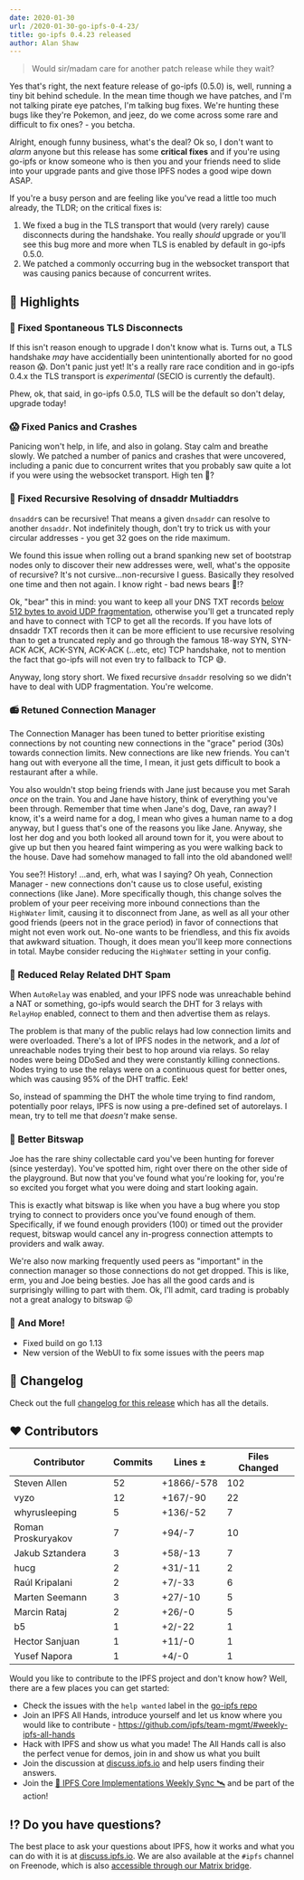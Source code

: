 ```yaml
---
date: 2020-01-30
url: /2020-01-30-go-ipfs-0-4-23/
title: go-ipfs 0.4.23 released
author: Alan Shaw
---
```


> Would sir/madam care for another patch release while they wait?

Yes that's right, the next feature release of go-ipfs (0.5.0) is, well, running a tiny bit behind schedule. In the mean time though we have patches, and I'm not talking pirate eye patches, I'm talking bug fixes. We're hunting these bugs like they're Pokemon, and jeez, do we come across some rare and difficult to fix ones? - you betcha.

Alright, enough funny business, what's the deal? Ok so, I don't want to _alarm_ anyone but this release has some **critical fixes** and if you're using go-ipfs or know someone who is then you and your friends need to slide into your upgrade pants and give those IPFS nodes a good wipe down ASAP.

If you're a busy person and are feeling like you've read a little too much already, the TLDR; on the critical fixes is:

1. We fixed a bug in the TLS transport that would (very rarely) cause disconnects during the handshake. You really _should_ upgrade or you'll see this bug more and more when TLS is enabled by default in go-ipfs 0.5.0.
1. We patched a commonly occurring bug in the websocket transport that was causing panics because of concurrent writes.

## 🔦 Highlights

### 🤝 Fixed Spontaneous TLS Disconnects

If this isn't reason enough to upgrade I don't know what is. Turns out, a TLS handshake _may_ have accidentially been unintentionally aborted for no good reason 😱. Don't panic just yet! It's a really rare race condition and in go-ipfs 0.4.x the TLS transport is _experimental_ (SECIO is currently the default).

Phew, ok, that said, in go-ipfs 0.5.0, TLS will be the default so don't delay, upgrade today!

### 😱 Fixed Panics and Crashes

Panicing won't help, in life, and also in golang. Stay calm and breathe slowly. We patched a number of panics and crashes that were uncovered, including a panic due to concurrent writes that you probably saw quite a lot if you were using the websocket transport. High ten 🙌?

### 🔁 Fixed Recursive Resolving of dnsaddr Multiaddrs

`dnsaddr`s can be recursive! That means a given `dnsaddr` can resolve to another `dnsaddr`. Not indefinitely though, don't try to trick us with your circular addresses - you get 32 goes on the ride maximum.

We found this issue when rolling out a brand spanking new set of bootstrap nodes only to discover their new addresses were, well, what's the opposite of recursive? It's not cursive...non-recursive I guess. Basically they resolved one time and then not again. I know right - bad news bears 🐻!?

Ok, "bear" this in mind: you want to keep all your DNS TXT records [below 512 bytes to avoid UDP fragmentation](https://serverfault.com/questions/840241/do-dns-queries-always-travel-over-udp), otherwise you'll get a truncated reply and have to connect with TCP to get all the records. If you have lots of dnsaddr TXT records then it can be more efficient to use recursive resolving than to get a truncated reply and go through the famous 18-way SYN, SYN-ACK ACK, ACK-SYN, ACK-ACK (...etc, etc) TCP handshake, not to mention the fact that go-ipfs will not even try to fallback to TCP 😅.

Anyway, long story short. We fixed recursive `dnsaddr` resolving so we didn't have to deal with UDP fragmentation. You're welcome.

### 📻 Retuned Connection Manager

The Connection Manager has been tuned to better prioritise existing connections by not counting new connections in the "grace" period (30s) towards connection limits. New connections are like new friends. You can't hang out with everyone all the time, I mean, it just gets difficult to book a restaurant after a while.

You also wouldn't stop being friends with Jane just because you met Sarah _once_ on the train. You and Jane have history, think of everything you've been through. Remember that time when Jane's dog, Dave, ran away? I know, it's a weird name for a dog, I mean who gives a human name to a dog anyway, but I guess that's one of the reasons you like Jane. Anyway, she lost her dog and you both looked all around town for it, you were about to give up but then you heared faint wimpering as you were walking back to the house. Dave had somehow managed to fall into the old abandoned well!

You see?! History! ...and, erh, what was I saying? Oh yeah, Connection Manager - new connections don't cause us to close useful, existing connections (like Jane). More specifically though, this change solves the problem of your peer receiving more inbound connections than the `HighWater` limit, causing it to disconnect from Jane, as well as all your other good friends (peers not in the grace period) in favor of connections that might not even work out. No-one wants to be friendless, and this fix avoids that awkward situation. Though, it does mean you'll keep more connections in total. Maybe consider reducing the `HighWater` setting in your config.

### 🍖 Reduced Relay Related DHT Spam

When `AutoRelay` was enabled, and your IPFS node was unreachable behind a NAT or something, go-ipfs would search the DHT for 3 relays with `RelayHop` enabled, connect to them and then advertise them as relays.

The problem is that many of the public relays had low connection limits and were overloaded. There's a lot of IPFS nodes in the network, and a _lot_ of unreachable nodes trying their best to hop around via relays. So relay nodes were being DDoSed and they were constantly killing connections. Nodes trying to use the relays were on a continuous quest for better ones, which was causing 95% of the DHT traffic. Eek!

So, instead of spamming the DHT the whole time trying to find random, potentially poor relays, IPFS is now using a pre-defined set of autorelays. I mean, try to tell me that _doesn't_ make sense.

### 🐾 Better Bitswap

Joe has the rare shiny collectable card you've been hunting for forever (since yesterday). You've spotted him, right over there on the other side of the playground. But now that you've found what you're looking for, you're so excited you forget what you were doing and start looking again.

This is exactly what bitswap is like when you have a bug where you stop trying to connect to providers once you've found enough of them. Specifically, if we found enough providers (100) or timed out the provider request, bitswap would cancel any in-progress connection attempts to providers and walk away.

We're also now marking frequently used peers as "important" in the connection manager so those connections do not get dropped. This is like, erm, you and Joe being besties. Joe has all the good cards and is surprisingly willing to part with them. Ok, I'll admit, card trading is probably not a great analogy to bitswap 😛

### 🦄 And More!

* Fixed build on go 1.13
* New version of the WebUI to fix some issues with the peers map

## 📒 Changelog

Check out the full [changelog for this release](https://github.com/ipfs/go-ipfs/blob/master/CHANGELOG.md#0423-2019-01-29) which has all the details.

## ❤️ Contributors

| Contributor | Commits | Lines ± | Files Changed |
|-------------|---------|---------|---------------|
| Steven Allen | 52 | +1866/-578 | 102 |
| vyzo | 12 | +167/-90 | 22 |
| whyrusleeping | 5 | +136/-52 | 7 |
| Roman Proskuryakov | 7 | +94/-7 | 10 |
| Jakub Sztandera | 3 | +58/-13 | 7 |
| hucg | 2 | +31/-11 | 2 |
| Raúl Kripalani | 2 | +7/-33 | 6 |
| Marten Seemann | 3 | +27/-10 | 5 |
| Marcin Rataj | 2 | +26/-0 | 5 |
| b5 | 1 | +2/-22 | 1 |
| Hector Sanjuan | 1 | +11/-0 | 1 |
| Yusef Napora | 1 | +4/-0 | 1 |

Would you like to contribute to the IPFS project and don't know how? Well, there are a few places you can get started:

- Check the issues with the `help wanted` label in the [go-ipfs repo](https://github.com/ipfs/go-ipfs/issues?q=is%3Aopen+is%3Aissue+label%3A%22help+wanted%22)
- Join an IPFS All Hands, introduce yourself and let us know where you would like to contribute - https://github.com/ipfs/team-mgmt/#weekly-ipfs-all-hands
- Hack with IPFS and show us what you made! The All Hands call is also the perfect venue for demos, join in and show us what you built
- Join the discussion at [discuss.ipfs.io](https://discuss.ipfs.io/) and help users finding their answers.
- Join the [🚀 IPFS Core Implementations Weekly Sync 🛰](https://github.com/ipfs/team-mgmt/issues/992) and be part of the action!

## ⁉️ Do you have questions?

The best place to ask your questions about IPFS, how it works and what you can do with it is at [discuss.ipfs.io](http://discuss.ipfs.io). We are also available at the `#ipfs` channel on Freenode, which is also [accessible through our Matrix bridge](https://riot.im/app/#/room/#freenode_#ipfs:matrix.org).
